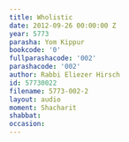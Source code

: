 ```yaml
---
title: Wholistic
date: 2012-09-26 00:00:00 Z
year: 5773
parasha: Yom Kippur
bookcode: '0'
fullparashacode: '002'
parashacode: '002'
author: Rabbi Eliezer Hirsch
id: 57730022
filename: 5773-002-2
layout: audio
moment: Shacharit
shabbat: 
occasion: 
---
```


